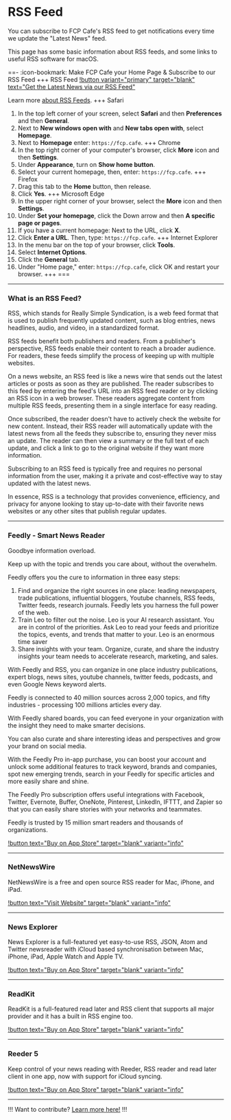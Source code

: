 <!--
Feedly - Smart News Reader
NetNewsWire
News Explorer
ReadKit
Reeder 5
-->
# RSS Feed

You can subscribe to FCP Cafe's RSS feed to get notifications every time we update the "Latest News" feed.

This page has some basic information about RSS feeds, and some links to useful RSS software for macOS.

==- :icon-bookmark: Make FCP Cafe your Home Page & Subscribe to our RSS Feed
+++ RSS Feed
[!button variant="primary" target="blank" text="Get the Latest News via our RSS Feed"](/rss.xml)

Learn more [about RSS Feeds](/rss/).
+++ Safari
1. In the top left corner of your screen, select **Safari** and then **Preferences** and then **General**.
2. Next to **New windows open with** and **New tabs open with**, select **Homepage**.
3. Next to **Homepage** enter: `https://fcp.cafe`.
+++ Chrome
1. In the top right corner of your computer's browser, click **More** icon and then **Settings**.
2. Under **Appearance**, turn on **Show home button**.
3. Select your current homepage, then, enter: `https://fcp.cafe`.
+++ Firefox
1. Drag this tab to the **Home** button, then release.
2. Click **Yes**.
+++ Microsoft Edge
1. In the upper right corner of your browser, select the **More** icon and then **Settings**.
2. Under **Set your homepage**, click the Down arrow and then **A specific page or pages**.
3. If you have a current homepage: Next to the URL, click **X**.
4. Click **Enter a URL**. Then, type: `https://fcp.cafe`.
+++ Internet Explorer
1. In the menu bar on the top of your browser, click **Tools**.
2. Select **Internet Options**.
3. Click the **General** tab.
4. Under "Home page," enter: `https://fcp.cafe`, click OK and restart your browser.
+++
===

---

### What is an RSS Feed?

RSS, which stands for Really Simple Syndication, is a web feed format that is used to publish frequently updated content, such as blog entries, news headlines, audio, and video, in a standardized format.

RSS feeds benefit both publishers and readers. From a publisher's perspective, RSS feeds enable their content to reach a broader audience. For readers, these feeds simplify the process of keeping up with multiple websites.

On a news website, an RSS feed is like a news wire that sends out the latest articles or posts as soon as they are published. The reader subscribes to this feed by entering the feed's URL into an RSS feed reader or by clicking an RSS icon in a web browser. These readers aggregate content from multiple RSS feeds, presenting them in a single interface for easy reading.

Once subscribed, the reader doesn't have to actively check the website for new content. Instead, their RSS reader will automatically update with the latest news from all the feeds they subscribe to, ensuring they never miss an update. The reader can then view a summary or the full text of each update, and click a link to go to the original website if they want more information.

Subscribing to an RSS feed is typically free and requires no personal information from the user, making it a private and cost-effective way to stay updated with the latest news.

In essence, RSS is a technology that provides convenience, efficiency, and privacy for anyone looking to stay up-to-date with their favorite news websites or any other sites that publish regular updates.

---

### Feedly - Smart News Reader

Goodbye information overload.

Keep up with the topic and trends you care about, without the overwhelm.

Feedly offers you the cure to information in three easy steps:

1. Find and organize the right sources in one place: leading newspapers, trade publications, influential bloggers, Youtube channels, RSS feeds, Twitter feeds, research journals. Feedly lets you harness the full power of the web.
2. Train Leo to filter out the noise. Leo is your AI research assistant. You are in control of the priorities. Ask Leo to read your feeds and prioritize the topics, events, and trends that matter to your. Leo is an enormous time saver
3. Share insights with your team. Organize, curate, and share the industry insights your team needs to accelerate research, marketing, and sales.

With Feedly and RSS, you can organize in one place industry publications, expert blogs, news sites, youtube channels, twitter feeds, podcasts, and even Google News keyword alerts.

Feedly is connected to 40 million sources across 2,000 topics, and fifty industries - processing 100 millions articles every day.

With Feedly shared boards, you can feed everyone in your organization with the insight they need to make smarter decisions.

You can also curate and share interesting ideas and perspectives and grow your brand on social media.

With the Feedly Pro in-app purchase, you can boost your account and unlock some additional features to track keyword, brands and companies, spot new emerging trends, search in your Feedly for specific articles and more easily share and shine.

The Feedly Pro subscription offers useful integrations with Facebook, Twitter, Evernote, Buffer, OneNote, Pinterest, LinkedIn, IFTTT, and Zapier so that you can easily share stories with your networks and teammates.

Feedly is trusted by 15 million smart readers and thousands of organizations.

[!button text="Buy on App Store" target="blank" variant="info"](https://apps.apple.com/us/app/feedly-smart-news-reader/id396069556)

---

### NetNewsWire

NetNewsWire is a free and open source RSS reader for Mac, iPhone, and iPad.

[!button text="Visit Website" target="blank" variant="info"](https://netnewswire.com/)

---

### News Explorer

News Explorer is a full-featured yet easy-to-use RSS, JSON, Atom and Twitter newsreader with iCloud based synchronisation between Mac, iPhone, iPad, Apple Watch and Apple TV.

[!button text="Buy on App Store" target="blank" variant="info"](https://apps.apple.com/us/app/news-explorer/id1032670789)

---

### ReadKit

ReadKit is a full-featured read later and RSS client that supports all major provider and it has a built in RSS engine too.

[!button text="Buy on App Store" target="blank" variant="info"](https://apps.apple.com/app/id1615798039)

---

### Reeder 5

Keep control of your news reading with Reeder, RSS reader and read later client in one app, now with support for iCloud syncing.

[!button text="Buy on App Store" target="blank" variant="info"](https://apps.apple.com/app/id1529448980)

---

!!!
Want to contribute? [Learn more here!](/contribute/)
!!!
